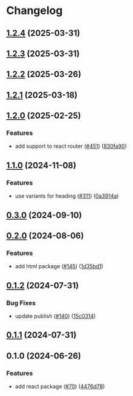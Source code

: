 # Changelog

## [1.2.4](https://github.com/ogcio/govie-ds/compare/eslint-config-v1.2.3...eslint-config-v1.2.4) (2025-03-31)

## [1.2.3](https://github.com/ogcio/govie-ds/compare/eslint-config-v1.2.2...eslint-config-v1.2.3) (2025-03-31)

## [1.2.2](https://github.com/ogcio/govie-ds/compare/eslint-config-v1.2.1...eslint-config-v1.2.2) (2025-03-26)

## [1.2.1](https://github.com/ogcio/govie-ds/compare/eslint-config-v1.2.0...eslint-config-v1.2.1) (2025-03-18)

## [1.2.0](https://github.com/ogcio/govie-ds/compare/eslint-config-v1.1.0...eslint-config-v1.2.0) (2025-02-25)

### Features

- add support to react router ([#451](https://github.com/ogcio/govie-ds/issues/451)) ([830fa90](https://github.com/ogcio/govie-ds/commit/830fa9024af9c0d9d4c32d417748341c972df523))

## [1.1.0](https://github.com/ogcio/govie-ds/compare/eslint-config-v1.0.0...eslint-config-v1.1.0) (2024-11-08)

### Features

- use variants for heading ([#311](https://github.com/ogcio/govie-ds/issues/311)) ([0a3914a](https://github.com/ogcio/govie-ds/commit/0a3914a7e450d9dadef4ca60da36b8b165031a1d))

## [0.3.0](https://github.com/ogcio/govie-ds/compare/@ogcio/design-system-eslint-config-0.2.0...@ogcio/design-system-eslint-config-0.3.0) (2024-09-10)

## [0.2.0](https://github.com/ogcio/govie-ds/compare/@ogcio/design-system-eslint-config-0.1.2...@ogcio/design-system-eslint-config-0.2.0) (2024-08-06)

### Features

- add html package ([#145](https://github.com/ogcio/govie-ds/issues/145)) ([1d35bd1](https://github.com/ogcio/govie-ds/commit/1d35bd17900468863403333f77c855e5d92f3458))

## [0.1.2](https://github.com/ogcio/govie-ds/compare/@ogcio/design-system-eslint-config-0.1.1...@ogcio/design-system-eslint-config-0.1.2) (2024-07-31)

### Bug Fixes

- update publish ([#140](https://github.com/ogcio/govie-ds/issues/140)) ([15c0314](https://github.com/ogcio/govie-ds/commit/15c0314f4e80ddada32da80ae5b9d088612eb256))

## [0.1.1](https://github.com/ogcio/govie-ds/compare/@ogcio/design-system-eslint-config-0.1.0...@ogcio/design-system-eslint-config-0.1.1) (2024-07-31)

## 0.1.0 (2024-06-26)

### Features

- add react package ([#70](https://github.com/ogcio/govie-ds/issues/70)) ([4476d78](https://github.com/ogcio/govie-ds/commit/4476d784b0f2a35fd63293d952ea50c0832ca511))

